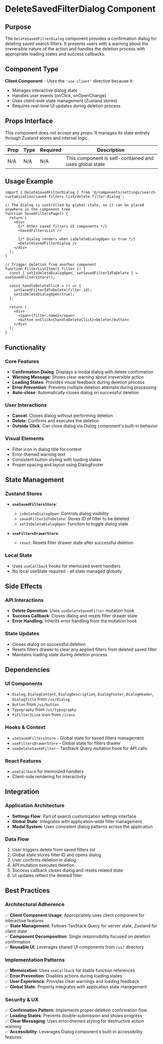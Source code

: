 # DeleteSavedFilterDialog Component

## Purpose

The `DeleteSavedFilterDialog` component provides a confirmation dialog for deleting saved search filters. It presents users with a warning about the irreversible nature of the action and handles the deletion process with appropriate loading states and success callbacks.

## Component Type

**Client Component** - Uses the `'use client'` directive because it:
- Manages interactive dialog state
- Handles user events (onClick, onOpenChange)
- Uses client-side state management (Zustand stores)
- Requires real-time UI updates during deletion process

## Props Interface

This component does not accept any props. It manages its state entirely through Zustand stores and internal logic.

| Prop | Type | Required | Description |
|------|------|----------|-------------|
| N/A | N/A | N/A | This component is self-contained and uses global state |

## Usage Example

```tsx
import { DeleteSavedFilterDialog } from '@/components/settings/search-customization/saved-filters-list/delete-filter-dialog';

// The dialog is controlled by global state, so it can be placed anywhere in the component tree
function SavedFiltersPage() {
  return (
    <div>
      {/* Other saved filters UI components */}
      <SavedFiltersList />
      
      {/* Dialog renders when isDeleteDialogOpen is true */}
      <DeleteSavedFilterDialog />
    </div>
  );
}

// Trigger deletion from another component
function FilterListItem({ filter }) {
  const { setIsDeleteDialogOpen, setSavedFilterIdToDelete } = useSavedFiltersStore();
  
  const handleDeleteClick = () => {
    setSavedFilterIdToDelete(filter.id);
    setIsDeleteDialogOpen(true);
  };
  
  return (
    <div>
      <span>{filter.name}</span>
      <button onClick={handleDeleteClick}>Delete</button>
    </div>
  );
}
```

## Functionality

### Core Features
- **Confirmation Dialog**: Displays a modal dialog with delete confirmation
- **Warning Message**: Shows clear warning about irreversible action
- **Loading States**: Provides visual feedback during deletion process
- **Error Prevention**: Prevents multiple deletion attempts during processing
- **Auto-close**: Automatically closes dialog on successful deletion

### User Interactions
- **Cancel**: Closes dialog without performing deletion
- **Delete**: Confirms and executes the deletion
- **Outside Click**: Can close dialog via Dialog component's built-in behavior

### Visual Elements
- Filter icon in dialog title for context
- Error-themed warning text
- Consistent button styling with loading states
- Proper spacing and layout using DialogFooter

## State Management

### Zustand Stores
- **`useSavedFiltersStore`**: 
  - `isDeleteDialogOpen`: Controls dialog visibility
  - `savedFilterIdToDelete`: Stores ID of filter to be deleted
  - `setIsDeleteDialogOpen`: Function to toggle dialog state

- **`useFiltersDrawerStore`**:
  - `reset`: Resets filter drawer state after successful deletion

### Local State
- Uses `useCallback` hooks for memoized event handlers
- No local useState required - all state managed globally

## Side Effects

### API Interactions
- **Delete Operation**: Uses `useDeleteSavedFilter` mutation hook
- **Success Callback**: Closes dialog and resets filter drawer state
- **Error Handling**: Inherits error handling from the mutation hook

### State Updates
- Closes dialog on successful deletion
- Resets filters drawer to clear any applied filters from deleted saved filter
- Maintains loading state during deletion process

## Dependencies

### UI Components
- `Dialog`, `DialogContent`, `DialogDescription`, `DialogFooter`, `DialogHeader`, `DialogTitle` from `/ui/dialog`
- `Button` from `/ui/button` 
- `Typography` from `/ui/typography`
- `PiFilter2Line` icon from `/icons`

### Hooks & Context
- `useSavedFiltersStore` - Global state for saved filters management
- `useFiltersDrawerStore` - Global state for filters drawer
- `useDeleteSavedFilter` - TanStack Query mutation hook for API calls

### React Features
- `useCallback` for memoized handlers
- Client-side rendering for interactivity

## Integration

### Application Architecture
- **Settings Flow**: Part of search customization settings interface
- **Global State**: Integrates with application-wide filter management
- **Modal System**: Uses consistent dialog patterns across the application

### Data Flow
1. User triggers delete from saved filters list
2. Global state stores filter ID and opens dialog
3. User confirms deletion in dialog
4. API mutation executes deletion
5. Success callback closes dialog and resets related state
6. UI updates reflect the deleted filter

## Best Practices

### Architectural Adherence
✅ **Client Component Usage**: Appropriately uses client component for interactive features  
✅ **State Management**: Follows TanStack Query for server state, Zustand for client state  
✅ **Component Decomposition**: Single responsibility focused on deletion confirmation  
✅ **Reusable UI**: Leverages shared UI components from `/ui/` directory  

### Implementation Patterns
✅ **Memoization**: Uses `useCallback` for stable function references  
✅ **Error Prevention**: Disables actions during loading states  
✅ **User Experience**: Provides clear warnings and loading feedback  
✅ **Global State**: Properly integrates with application state management  

### Security & UX
✅ **Confirmation Pattern**: Implements proper deletion confirmation flow  
✅ **Loading States**: Prevents double-submission and shows progress  
✅ **Clear Messaging**: Uses error-themed styling for destructive action warning  
✅ **Accessibility**: Leverages Dialog component's built-in accessibility features